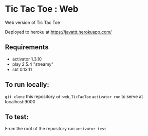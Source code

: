 # Tic Tac Toe : Web

Web version of Tic Tac Toe

Deployed to heroku at https://javattt.herokuapp.com/

## Requirements

* activator 1.3.10
* play 2.5.4 "streamy"
* sbt 0.13.11

## To run locally:

`git clone` this repository
`cd web_TicTacToe`
`activator run` to serve at localhost:9000

## To test:

From the root of the repository run `activator test`


